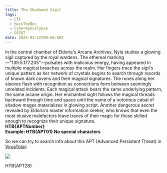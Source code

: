 ```yaml
---
title: The Shadowed Sigil
tags:
  - CTF
  - HackTheBox
  - CyberApocalypse
  - OSINT
date: 2025-03-22T00:00:00Z
---
```

In the central chamber of Eldoria's Arcane Archives, Nyla studies a glowing sigil captured by the royal wardens. The ethereal marking—"139.5.177.205"—pulsates with malicious energy, having appeared in multiple magical breaches across the realm. Her fingers trace the sigil's unique pattern as her network of crystals begins to search through records of known dark covens and their magical signatures. The runes along her sleeves flash with recognition as connections form between seemingly unrelated incidents. Each magical attack bears the same underlying pattern, the same arcane origin. Her enchanted sight follows the magical threads backward through time and space until the name of a notorious cabal of shadow mages materializes in glowing script. Another dangerous secret revealed by Eldoria's master information seeker, who knows that even the most elusive malefactors leave traces of their magic for those skilled enough to recognize their unique signature.  
**HTB{APTNumber}  
Example: HTB{APT01} No special characters**

So we can try to search info about this APT (Advanced Persistent Threat) in [VirusTotal](https://www.virustotal.com/gui/ip-address/139.5.177.205/details):

![](Pasted%20image%2020250322111558.png)

HTB{APT28}